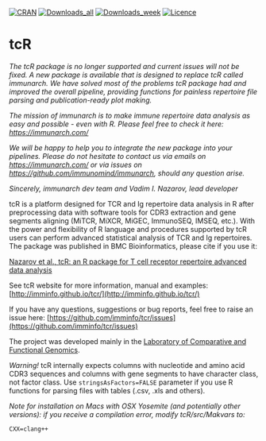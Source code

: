 [![CRAN](http://www.r-pkg.org/badges/version/tcR?style=flat-square)](https://cran.r-project.org/package=tcR)
[![Downloads_all](http://cranlogs.r-pkg.org/badges/grand-total/tcR)](http://www.r-pkg.org/pkg/tcR)
[![Downloads_week](http://cranlogs.r-pkg.org/badges/last-week/tcR)](http://www.r-pkg.org/pkg/tcR)
[![Licence](https://img.shields.io/hexpm/l/plug.svg?style=flat-square)](http://www.apache.org/licenses/LICENSE-2.0)

tcR
===

*The tcR package is no longer supported and current issues will not be fixed. A new package is available that is designed to replace tcR called immunarch.*
*We have solved most of the problems tcR package had and improved the overall pipeline, providing functions for painless repertoire file parsing and publication-ready plot making.*

*The mission of immunarch is to make immune repertoire data analysis as easy and possible - even with R.*
*Please feel free to check it here: https://immunarch.com/*

*We will be happy to help you to integrate the new package into your pipelines. Please do not hesitate to contact us via emails on https://immunarch.com/ or via issues on https://github.com/immunomind/immunarch, should any question arise.*

*Sincerely, immunarch dev team and Vadim I. Nazarov, lead developer*

tcR is a platform designed for TCR and Ig repertoire data analysis in R after preprocessing data with software tools for CDR3 extraction and gene segments aligning (MiTCR, MiXCR, MiGEC, ImmunoSEQ, IMSEQ, etc.). With the power and flexibility of R language and procedures supported by tcR users can perform advanced statistical analysis of TCR and Ig repertoires. The package was published in BMC Bioinformatics, please cite if you use it:

[Nazarov et al., tcR: an R package for T cell receptor repertoire advanced data analysis](http://www.biomedcentral.com/1471-2105/16/175)

See tcR website for more information, manual and examples: [http://imminfo.github.io/tcr/](http://imminfo.github.io/tcr/)

If you have any questions, suggestions or bug reports, feel free to raise an issue here: [https://github.com/imminfo/tcr/issues](https://github.com/imminfo/tcr/issues)

The project was developed mainly in the [Laboratory of Comparative and Functional Genomics](http://labcfg.ibch.ru/lcfg.html).

*Warning!*
tcR internally expects columns with nucleotide and amino acid CDR3 sequences and columns with gene segments to have character class, not factor class. Use `stringsAsFactors=FALSE` parameter if you use R functions for parsing files with tables (.csv, .xls and others).

*Note for installation on Macs with OSX Yosemite (and potentially other versions):  if you receive a compilation error, modify tcR/src/Makvars to:*

```
CXX=clang++
```
